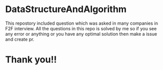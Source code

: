 # DataStructureAndAlgorithm
This repostory included question which was asked in many companies in F2F interview.
All the questions in this repo is solved by me so if you see any error or anything or you have any optimal solution then make a issue and create pr.

# Thank you!!
